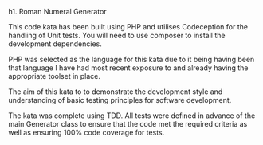 h1. Roman Numeral Generator

This code kata has been built using PHP and utilises Codeception for the handling of Unit tests.
You will need to use composer to install the development dependencies.

PHP was selected as the language for this kata due to it being having been that language I have had most recent
exposure to and already having the appropriate toolset in place.

The aim of this kata to to demonstrate the development style and understanding of basic testing principles for
software development.

The kata was complete using TDD. All tests were defined in advance of the main Generator class to ensure that the code
met the required criteria as well as ensuring 100% code coverage for tests.

